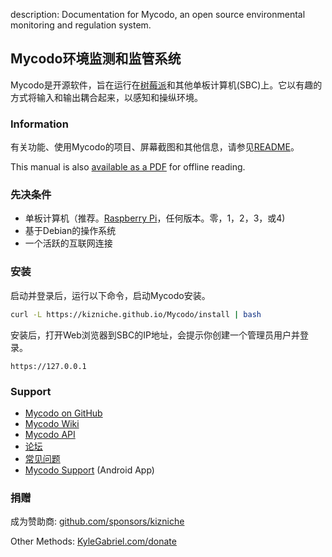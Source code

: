 description: Documentation for Mycodo, an open source environmental monitoring and regulation system.

## Mycodo环境监测和监管系统

Mycodo是开源软件，旨在运行在[树莓派](https://en.wikipedia.org/wiki/Raspberry_Pi)和其他单板计算机(SBC)上。它以有趣的方式将输入和输出耦合起来，以感知和操纵环境。

### Information

有关功能、使用Mycodo的项目、屏幕截图和其他信息，请参见[README](https://github.com/kizniche/Mycodo#uses)。

This manual is also [available as a PDF](https://kizniche.github.io/Mycodo/mycodo-manual.pdf) for offline reading.

### 先决条件

*   单板计算机（推荐。[Raspberry Pi](https://www.raspberrypi.org/)，任何版本。零，1，2，3，或4)
*   基于Debian的操作系统
*   一个活跃的互联网连接

### 安装

启动并登录后，运行以下命令，启动Mycodo安装。

```bash
curl -L https://kizniche.github.io/Mycodo/install | bash
```

安装后，打开Web浏览器到SBC的IP地址，会提示你创建一个管理员用户并登录。

```
https://127.0.0.1
```

### Support

*   [Mycodo on GitHub](https://github.com/kizniche/Mycodo)
*   [Mycodo Wiki](https://github.com/kizniche/Mycodo/wiki)
*   [Mycodo API](https://kizniche.github.io/Mycodo/mycodo-api.html)
*   [论坛](https://forum.radicaldiy.com)
*   [常见问题](https://forum.radicaldiy.com/docs?category=23&tags=mycodo)
*   [Mycodo Support](https://play.google.com/store/apps/details?id=com.mycodo.mycododocs) (Android App)

### 捐赠

成为赞助商: [github.com/sponsors/kizniche](https://github.com/sponsors/kizniche)

Other Methods: [KyleGabriel.com/donate](https://kylegabriel.com/donate)
